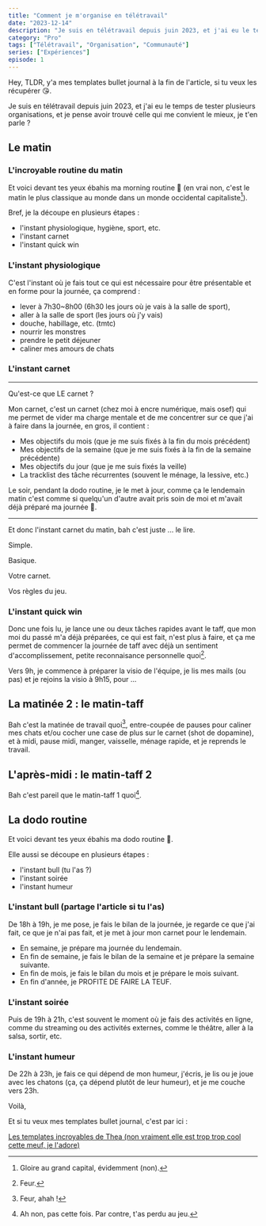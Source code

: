 ```yaml
---
title: "Comment je m'organise en télétravail"
date: "2023-12-14"
description: "Je suis en télétravail depuis juin 2023, et j'ai eu le temps de tester plusieurs organisations, et je pense avoir trouvé celle qui me convient le mieux, je t'en parle ?"
category: "Pro"
tags: ["Télétravail", "Organisation", "Communauté"]
series: ["Expériences"]
episode: 1
---
```


Hey, TLDR, y'a mes templates bullet journal à la fin de l'article, si tu veux les récupérer 😘.

Je suis en télétravail depuis juin 2023, et j'ai eu le temps de tester plusieurs organisations, et je pense avoir trouvé celle qui me convient le mieux, je t'en parle ?

## Le matin

### L'incroyable routine du matin

Et voici devant tes yeux ébahis ma morning routine 💅 (en vrai non, c'est le matin le plus classique au monde dans un monde occidental capitaliste[^capitalisme]).

Bref, je la découpe en plusieurs étapes :

- l'instant physiologique, hygiène, sport, etc.
- l'instant carnet
- l'instant quick win

[^capitalisme]: Gloire au grand capital, évidemment (non).

### L'instant physiologique

C'est l'instant où je fais tout ce qui est nécessaire pour être présentable et en forme pour la journée, ça comprend :

- lever à 7h30~8h00 (6h30 les jours où je vais à la salle de sport),
- aller à la salle de sport (les jours où j'y vais)
- douche, habillage, etc. (tmtc)
- nourrir les monstres
- prendre le petit déjeuner
- caliner mes amours de chats

### L'instant carnet

---
Qu'est-ce que LE carnet ?

Mon carnet, c'est un carnet (chez moi à encre numérique, mais osef) qui me permet de vider ma charge mentale et de me concentrer sur ce que j'ai à faire dans la journée, en gros, il contient :

- Mes objectifs du mois (que je me suis fixés à la fin du mois précédent)
- Mes objectifs de la semaine (que je me suis fixés à la fin de la semaine précédente)
- Mes objectifs du jour (que je me suis fixés la veille)
- La tracklist des tâche récurrentes (souvent le ménage, la lessive, etc.)

Le soir, pendant la dodo routine, je le met à jour, comme ça le lendemain matin c'est comme si quelqu'un d'autre avait pris soin de moi et m'avait déjà préparé ma journée 🥰.

---

Et donc l'instant carnet du matin, bah c'est juste ... le lire.

Simple.

Basique.

Votre carnet.

Vos règles du jeu.

### L'instant quick win

Donc une fois lu, je lance une ou deux tâches rapides avant le taff, que mon moi du passé m'a déjà préparées, ce qui est fait, n'est plus à faire, et ça me permet de commencer la journée de taff avec déjà un sentiment d'accomplissement, petite reconnaisance personnelle quoi[^feur].

Vers 9h, je commence à préparer la visio de l'équipe, je lis mes mails (ou pas) et je rejoins la visio à 9h15, pour ...

[^feur]: Feur.

## La matinée 2 : le matin-taff

Bah c'est la matinée de travail quoi[^feur2], entre-coupée de pauses pour caliner mes chats et/ou cocher une case de plus sur le carnet (shot de dopamine), et à midi, pause midi, manger, vaisselle, ménage rapide, et je reprends le travail.

[^feur2]: Feur, ahah !


## L'après-midi : le matin-taff 2

Bah c'est pareil que le matin-taff 1 quoi[^feur3].

[^feur3]: Ah non, pas cette fois. Par contre, t'as perdu au jeu.

## La dodo routine

Et voici devant tes yeux ébahis ma dodo routine 💅.

Elle aussi se découpe en plusieurs étapes :

- l'instant bull (tu l'as ?)
- l'instant soirée
- l'instant humeur

### L'instant bull (partage l'article si tu l'as)

De 18h à 19h, je me pose, je fais le bilan de la journée, je regarde ce que j'ai fait, ce que je n'ai pas fait, et je met à jour mon carnet pour le lendemain.

- En semaine, je prépare ma journée du lendemain.
- En fin de semaine, je fais le bilan de la semaine et je prépare la semaine suivante.
- En fin de mois, je fais le bilan du mois et je prépare le mois suivant.
- En fin d'année, je PROFITE DE FAIRE LA TEUF.

### L'instant soirée

Puis de 19h à 21h, c'est souvent le moment où je fais des activités en ligne, comme du streaming ou des activités externes, comme le théâtre, aller à la salsa, sortir, etc.

### L'instant humeur

De 22h à 23h, je fais ce qui dépend de mon humeur, j'écris, je lis ou je joue avec les chatons (ça, ça dépend plutôt de leur humeur), et je me couche vers 23h.

Voilà,

Et si tu veux mes templates bullet journal, c'est par ici :

[Les templates incroyables de Thea (non vraiment elle est trop trop cool cette meuf, je l'adore)](../public/2023-12-14-comment-je-morganise-en-teletravail/TemplatesBujo.pdf)

